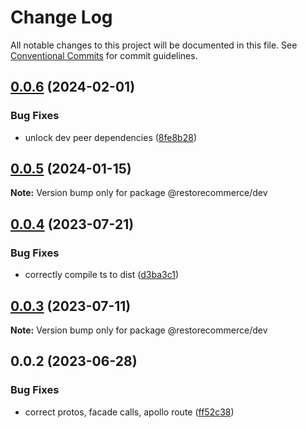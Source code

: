 # Change Log

All notable changes to this project will be documented in this file.
See [Conventional Commits](https://conventionalcommits.org) for commit guidelines.

## [0.0.6](https://github.com/restorecommerce/libs/compare/@restorecommerce/dev@0.0.5...@restorecommerce/dev@0.0.6) (2024-02-01)


### Bug Fixes

* unlock dev peer dependencies ([8fe8b28](https://github.com/restorecommerce/libs/commit/8fe8b2860478af484f29d59631fed2a732071ca9))





## [0.0.5](https://github.com/restorecommerce/libs/compare/@restorecommerce/dev@0.0.4...@restorecommerce/dev@0.0.5) (2024-01-15)

**Note:** Version bump only for package @restorecommerce/dev





## [0.0.4](https://github.com/restorecommerce/libs/compare/@restorecommerce/dev@0.0.3...@restorecommerce/dev@0.0.4) (2023-07-21)


### Bug Fixes

* correctly compile ts to dist ([d3ba3c1](https://github.com/restorecommerce/libs/commit/d3ba3c157c8a8bbe597dee067bfe212fe4d87c54))





## [0.0.3](https://github.com/restorecommerce/libs/compare/@restorecommerce/dev@0.0.2...@restorecommerce/dev@0.0.3) (2023-07-11)

**Note:** Version bump only for package @restorecommerce/dev





## 0.0.2 (2023-06-28)


### Bug Fixes

* correct protos, facade calls, apollo route ([ff52c38](https://github.com/restorecommerce/libs/commit/ff52c38ee4e6c6236747d6921361b5e4131384a2))
